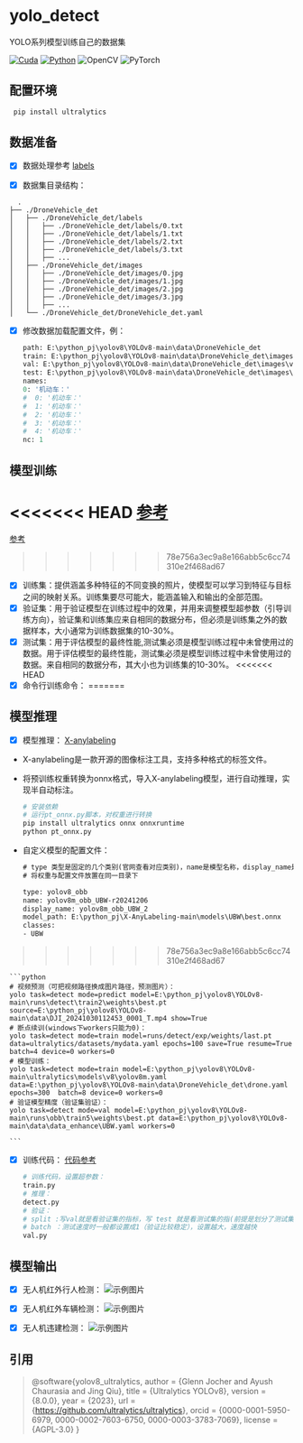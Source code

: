 # yolo_detect

YOLO系列模型训练自己的数据集

[![Cuda](https://img.shields.io/badge/CUDA-12.6-%2376B900?logo=nvidia)](https://developer.nvidia.com/cuda-toolkit-archive)  [![Python](https://img.shields.io/badge/Python-3.9-%2314354C?logo=python&logoColor=white)](https://www.python.org/downloads/)  ![OpenCV](https://img.shields.io/badge/OpenCV-4.10.0-orange.svg)  ![PyTorch](https://img.shields.io/badge/PyTorch-2.2.0-blue.svg)  

## 配置环境

``` python
 pip install ultralytics
```

## 数据准备

- [x] 数据处理参考 [labels](https://github.com/weiweiboni2/labels)

- [x] 数据集目录结构：

```text
  .
├── ./DroneVehicle_det
│   ├── ./DroneVehicle_det/labels
│   │   ├── ./DroneVehicle_det/labels/0.txt
│   │   ├── ./DroneVehicle_det/labels/1.txt
│   │   ├── ./DroneVehicle_det/labels/2.txt
│   │   ├── ./DroneVehicle_det/labels/3.txt
│   │   ├── ...
│   ├── ./DroneVehicle_det/images
│   │   ├── ./DroneVehicle_det/images/0.jpg
│   │   ├── ./DroneVehicle_det/images/1.jpg
│   │   ├── ./DroneVehicle_det/images/2.jpg
│   │   ├── ./DroneVehicle_det/images/3.jpg
│   │   ├── ...
│   └── ./DroneVehicle_det/DroneVehicle_det.yaml
```

- [x] 修改数据加载配置文件，例：

    ```python
    path: E:\python_pj\yolov8\YOLOv8-main\data\DroneVehicle_det
    train: E:\python_pj\yolov8\YOLOv8-main\data\DroneVehicle_det\images\train
    val: E:\python_pj\yolov8\YOLOv8-main\data\DroneVehicle_det\images\val
    test: E:\python_pj\yolov8\YOLOv8-main\data\DroneVehicle_det\images\test
    names:
    0: '机动车：'
    #  0: '机动车：'
    #  1: '机动车：'
    #  2: '机动车：'
    #  3: '机动车：'
    #  4: '机动车：'
    nc: 1

    ```

## 模型训练

<<<<<<< HEAD
[参考](https://github.com/serendipityshe/datasetCreation)
=======
 [参考](https://github.com/serendipityshe/datasetCreation)
>>>>>>> 78e756a3ec9a8e166abb5c6cc74310e2f468ad67

- [x] 训练集：提供涵盖多种特征的不同变换的照片，使模型可以学习到特征与目标之间的映射关系。训练集要尽可能大，能涵盖输入和输出的全部范围。
- [x] 验证集：用于验证模型在训练过程中的效果，并用来调整模型超参数（引导训练方向），验证集和训练集应来自相同的数据分布，但必须是训练集之外的数据样本，大小通常为训练数据集的10-30%。
- [x] 测试集：用于评估模型的最终性能,测试集必须是模型训练过程中未曾使用过的数据。用于评估模型的最终性能，测试集必须是模型训练过程中未曾使用过的数据。来自相同的数据分布，其大小也为训练集的10-30%。
<<<<<<< HEAD
- [x] 命令行训练命令：
=======

## 模型推理

- [x] 模型推理：
[X-anylabeling](https://github.com/CVHub520/X-AnyLabeling)  

- X-anylabeling是一款开源的图像标注工具，支持多种格式的标签文件。
- 将预训练权重转换为onnx格式，导入X-anylabeling模型，进行自动推理，实现半自动标注。

    ```python
    # 安装依赖
    # 运行pt_onnx.py脚本，对权重进行转换
    pip install ultralytics onnx onnxruntime
    python pt_onnx.py
    ```

- 自定义模型的配置文件：

    ```txt
    # type 类型是固定的几个类别(官网查看对应类别)，name是模型名称，display_name是显示名称(找到模型的唯一标识符)
    # 将权重与配置文件放置在同一目录下

    type: yolov8_obb
    name: yolov8m_obb_UBW-r20241206
    display_name: yolov8m_obb_UBW_2
    model_path: E:\python_pj\X-AnyLabeling-main\models\UBW\best.onnx
    classes:
    - UBW
>>>>>>> 78e756a3ec9a8e166abb5c6cc74310e2f468ad67
  
    ```python
    # 视频预测（可把视频路径换成图片路径，预测图片）：
    yolo task=detect mode=predict model=E:\python_pj\yolov8\YOLOv8-main\runs\detect\train2\weights\best.pt source=E:\python_pj\yolov8\YOLOv8-main\data\DJI_20241030112453_0001_T.mp4 show=True
    # 断点续训(windows下workers只能为0)：
    yolo task=detect mode=train model=runs/detect/exp/weights/last.pt data=ultralytics/datasets/mydata.yaml epochs=100 save=True resume=True batch=4 device=0 workers=0
    # 模型训练：
    yolo task=detect mode=train model=E:\python_pj\yolov8\YOLOv8-main\ultralytics\models\v8\yolov8m.yaml     data=E:\python_pj\yolov8\YOLOv8-main\data\DroneVehicle_det\drone.yaml epochs=300  batch=8 device=0 workers=0
    # 验证模型精度（验证集验证）：
    yolo task=detect mode=val model=E:\python_pj\yolov8\YOLOv8-main\runs\obb\train5\weights\best.pt data=E:\python_pj\yolov8\YOLOv8-main\data\data_enhance\UBW.yaml workers=0

    ```

- [x] 训练代码：
[代码参考](https://blog.csdn.net/weixin_41171614/article/details/136922875?ops_request_misc=&request_id=&biz_id=102&utm_term=yolov8%E6%A8%A1%E5%9E%8B%E9%AA%8C%E8%AF%81&utm_medium=distribute.pc_search_result.none-task-blog-2~all~sobaiduweb~default-0-136922875.142^v100^pc_search_result_base4&spm=1018.2226.3001.4187)

    ```python
    # 训练代码，设置超参数：
    train.py
    # 推理：
    detect.py
    # 验证：
    # split :写val就是看验证集的指标，写 test 就是看测试集的指(前提是划分了测试集)
    # batch ：测试速度时一般都设置成1（验证比较稳定），设置越大，速度越快
    val.py
    ```

## 模型输出

- [x] 无人机红外行人检测：
![示例图片](0000164_01068_d_0000162000.png)
  
- [x] 无人机红外车辆检测：
![示例图片](0000164_01068_d_0000162000.png)

- [x] 无人机违建检测：
  ![示例图片](0000164_01068_d_0000162000.png)

## 引用

>@software{yolov8_ultralytics,
  author = {Glenn Jocher and Ayush Chaurasia and Jing Qiu},
  title = {Ultralytics YOLOv8},
  version = {8.0.0},
  year = {2023},
  url = {<https://github.com/ultralytics/ultralytics>},
  orcid = {0000-0001-5950-6979, 0000-0002-7603-6750, 0000-0003-3783-7069},
  license = {AGPL-3.0}
}
>
